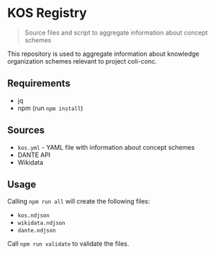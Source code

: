 # KOS Registry

> Source files and script to aggregate information about concept schemes

This repository is used to aggregate information about knowledge organization schemes relevant to project coli-conc.

## Requirements

* jq
* npm (run `npm install`)

## Sources

* `kos.yml` - YAML file with information about concept schemes
* DANTE API
* Wikidata

## Usage

Calling `npm run all` will create the following files:

* `kos.ndjson`
* `wikidata.ndjson`
* `dante.ndjson`

Call `npm run validate` to validate the files.
